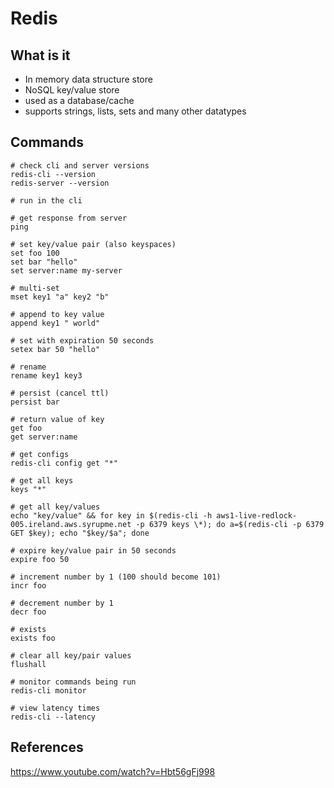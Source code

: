 # Redis

## What is it

- In memory data structure store
- NoSQL key/value store
- used as a database/cache
- supports strings, lists, sets and many other datatypes


## Commands

```shell
# check cli and server versions
redis-cli --version
redis-server --version

# run in the cli

# get response from server
ping

# set key/value pair (also keyspaces)
set foo 100
set bar "hello"
set server:name my-server

# multi-set
mset key1 "a" key2 "b"

# append to key value
append key1 " world"

# set with expiration 50 seconds
setex bar 50 "hello"

# rename 
rename key1 key3

# persist (cancel ttl)
persist bar

# return value of key
get foo
get server:name

# get configs
redis-cli config get "*"

# get all keys
keys "*"

# get all key/values
echo "key/value" && for key in $(redis-cli -h aws1-live-redlock-005.ireland.aws.syrupme.net	-p 6379 keys \*); do a=$(redis-cli -p 6379 GET $key); echo "$key/$a"; done

# expire key/value pair in 50 seconds
expire foo 50

# increment number by 1 (100 should become 101)
incr foo

# decrement number by 1
decr foo

# exists
exists foo

# clear all key/pair values
flushall

# monitor commands being run
redis-cli monitor

# view latency times
redis-cli --latency
```

## References

https://www.youtube.com/watch?v=Hbt56gFj998